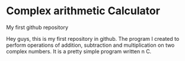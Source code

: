 # Complex arithmetic Calculator
My first github repository

Hey guys, this is my first repository in github. The program I created to perform operations of addition, subtraction and multiplication on two complex numbers. It is a pretty simple program written n C.
